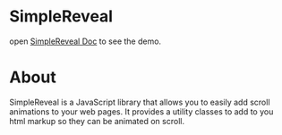 # SimpleReveal
open [SimpleReveal Doc](https://kmfoysal06.github.io/SimpleReveal/) to see the demo.

# About
SimpleReveal is a JavaScript library that allows you to easily add scroll animations to your web pages. It provides a utility classes to add to you html markup so they can be animated on scroll.
